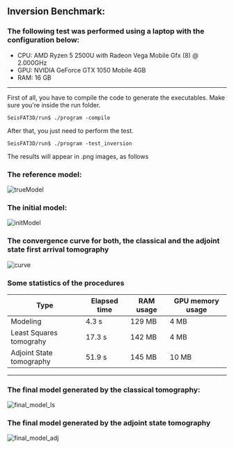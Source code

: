 ## Inversion Benchmark:

### The following test was performed using a laptop with the configuration below:

* CPU: AMD Ryzen 5 2500U with Radeon Vega Mobile Gfx (8) @ 2.000GHz
* GPU: NVIDIA GeForce GTX 1050 Mobile 4GB 
* RAM: 16 GB       
___

First of all, you have to compile the code to generate the executables. Make sure you're inside the run folder.

```console
SeisFAT3D/run$ ./program -compile
```

After that, you just need to perform the test.

```console
SeisFAT3D/run$ ./program -test_inversion
```
The results will appear in .png images, as follows

### The reference model: 

![trueModel](https://github.com/phbastosa/SeisFAT3D/assets/44127778/54699f42-acb2-41a6-a4c7-46e6f1d2559a) 

### The initial model:

![initModel](https://github.com/phbastosa/SeisFAT3D/assets/44127778/f864022d-7a8c-4515-a22c-db8ab26ce58e)

### The convergence curve for both, the classical and the adjoint state first arrival tomography

![curve](https://github.com/phbastosa/SeisFAT3D/assets/44127778/034a1006-f518-43ed-8fe8-1ca212adca59)

### Some statistics of the procedures

|  Type                    |  Elapsed time  | RAM usage  | GPU memory usage | 
| ------------------------ | -------------- | ---------- | ---------------- |
| Modeling                 |      4.3 s     |   129 MB   |       4 MB       | 
| Least Squares tomograhy  |     17.3 s     |   142 MB   |       4 MB       | 
| Adjoint State tomography |     51.9 s     |   145 MB   |      10 MB       |  
-----------------------------------------------------------------------------

### The final model generated by the classical tomography:

![final_model_ls](https://github.com/phbastosa/SeisFAT3D/assets/44127778/4b35929b-cd63-4b09-a56c-8fb9609d003e) 

### The final model generated by the adjoint state tomography

![final_model_adj](https://github.com/phbastosa/SeisFAT3D/assets/44127778/26fd8d32-dbc9-4c17-95b0-3dea5a53847e)

